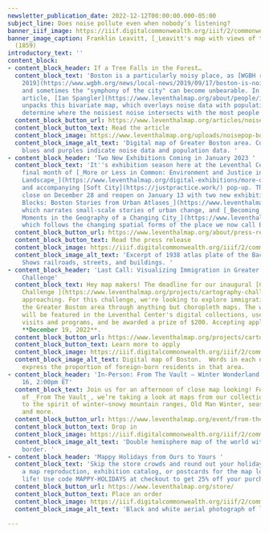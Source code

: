 ```yaml
---
newsletter_publication_date: 2022-12-12T00:00:00.000-05:00
subject_line: Does noise pollute even when nobody’s listening?
banner_iiif_image: https://iiif.digitalcommonwealth.org/iiif/2/commonwealth:9g54xk27x/1415,1833,5432,1773/2000,/0/default.jpg
banner_image_caption: Franklin Leavitt, [_Leavitt's map with views of the White Mountains_](https://collections.leventhalmap.org/search/commonwealth:9g54xk26n)
  (1859)
introductory_text: ''
content_block:
- content_block_header: If a Tree Falls in the Forest…
  content_block_text: 'Boston is a particularly noisy place, as [WGBH reported in
    2019](https://www.wgbh.org/news/local-news/2019/09/17/boston-is-noisy-how-is-that-affecting-our-health),
    and sometimes the "symphony of the city" can become unbearable. In his latest
    article, [Ian Spangler](https://www.leventhalmap.org/about/people/ian-spangler/)
    unpacks this bivariate map, which overlays noise data with population data, to
    determine where the noisiest noise intersects with the most people (and vice versa). '
  content_block_button_url: https://www.leventhalmap.org/articles/noise-pollution/
  content_block_button_text: Read the article
  content_block_image: https://www.leventhalmap.org/uploads/noisepop-boston-crop.png
  content_block_image_alt_text: 'Digital map of Greater Boston area. Color range of
    blues and purples indicate noise data and population data. '
- content_block_header: 'Two New Exhibitions Coming in January 2023 '
  content_block_text: 'It''s exhibition season here at the Leventhal Center! We''re in the
    final month of [_More or Less in Common: Environment and Justice in the Human
    Landscape_](https://www.leventhalmap.org/digital-exhibitions/more-or-less-in-common/)
    and accompanying [Soft City](https://justpractice.work/) pop-up. The gallery will
    close on December 28 and reopen on January 13 with two new exhibitions: [_Building
    Blocks: Boston Stories from Urban Atlases_](https://www.leventhalmap.org/about/press-releases/new-exhibition-building-blocks-boston-stories-from-urban-atlases-opens-at-leventhal-map-education-center-january-13-2023-1/),
    which narrates small-scale stories of urban change, and [_Becoming Boston: Eight
    Moments in the Geography of a Changing City_](https://www.leventhalmap.org/exhibitions/#coming-soon-permanent-exhibition),
    which follows the changing spatial forms of the place we now call Boston.'
  content_block_button_url: https://www.leventhalmap.org/about/press-releases/new-exhibition-building-blocks-boston-stories-from-urban-atlases-opens-at-leventhal-map-education-center-january-13-2023-1/
  content_block_button_text: Read the press release
  content_block_image: https://iiif.digitalcommonwealth.org/iiif/2/commonwealth:1257c490j/565,352,4516,4553/2000,/0/default.jpg
  content_block_image_alt_text: 'Excerpt of 1938 atlas plate of the Back Bay neighborhood.
    Shows railroads, streets, and buildings. '
- content_block_header: 'Last Call: Visualizing Immigration in Greater Boston Cartography
    Challenge'
  content_block_text: Hey map makers! The deadline for our inaugural [Cartography
    Challenge ](https://www.leventhalmap.org/projects/cartography-challenge/)is quickly
    approaching. For this challenge, we're looking to explore immigration data of
    the Greater Boston area through anything but choropleth maps. The winning submission
    will be featured in the Leventhal Center's digital collections, used during K-12 educational
    visits and programs, and be awarded a prize of $200. Accepting applications through
    **December 19, 2022**.
  content_block_button_url: https://www.leventhalmap.org/projects/cartography-challenge/immigration-in-boston/
  content_block_button_text: Learn more to apply
  content_block_image: https://iiif.digitalcommonwealth.org/iiif/2/commonwealth:h989r708n/311,849,4264,3796/2000,/0/default.jpg
  content_block_image_alt_text: Digital map of Boston.  Words in each neighborhood
    express the proportion of foreign-born residents in that area.
- content_block_header: 'In-Person: From The Vault — Winter Wonderland Maps · Dec
    16, 2:00pm ET'
  content_block_text: Join us for an afternoon of close map looking! For this edition
    of _From The Vault_, we’re taking a look at maps from our collections that speak
    to the spirit of winter—snowy mountain ranges, Old Man Winter, seasonal sports,
    and more.
  content_block_button_url: https://www.leventhalmap.org/event/from-the-vault-collections-showing-winter-wonderland-maps/
  content_block_button_text: Drop in
  content_block_image: https://iiif.digitalcommonwealth.org/iiif/2/commonwealth:st74cx138/557,630,5485,4473/2000,/0/default.jpg
  content_block_image_alt_text: 'Double hemisphere map of the world with decorative
    border. '
- content_block_header: 'Mappy Holidays from Ours to Yours '
  content_block_text: 'Skip the store crowds and round out your holiday shopping with
    a map reproduction, exhibition catalog, or postcards for the map lover in your
    life! Use code MAPPY-HOLIDAYS at checkout to get 25% off your purchase. '
  content_block_button_url: https://www.leventhalmap.org/store/
  content_block_button_text: Place an order
  content_block_image: https://iiif.digitalcommonwealth.org/iiif/2/commonwealth:5h73qs737/42,51,4574,3607/2000,/0/default.jpg
  content_block_image_alt_text: 'Black and white aerial photograph of large crowds '

---
```

